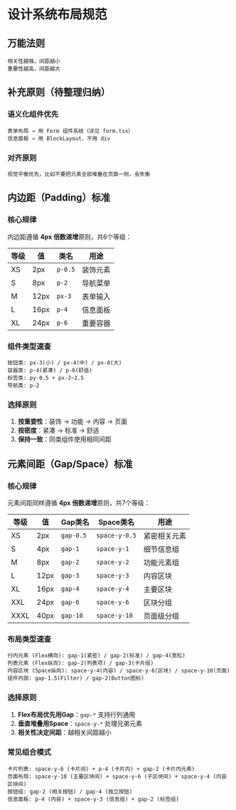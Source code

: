 # 设计系统布局规范

## 万能法则
```
相关性越强，间距越小
重要性越高，间距越大
```

## 补充原则（待整理归纳）

### 语义化组件优先
```
表单布局 → 用 Form 组件系统（详见 form.tsx）
信息面板 → 用 BlockLayout，不用 div
```

### 对齐原则
```
视觉平衡优先，比如不要把元素全部堆叠在页面一侧，会失衡
```

## 内边距（Padding）标准

### 核心规律

内边距遵循 **4px 倍数递增**原则，共6个等级：

| 等级 | 值 | 类名 | 用途 |
|------|---|------|------|
| XS | 2px | `p-0.5` | 装饰元素 |
| S | 8px | `p-2` | 导航菜单 |
| M | 12px | `px-3` | 表单输入 |
| L | 16px | `p-4` | 信息面板 |
| XL | 24px | `p-6` | 重要容器 |

### 组件类型速查

```
按钮类: px-3(小) / px-4(中) / px-8(大)
容器类: p-4(紧凑) / p-6(舒适)
标签类: py-0.5 + px-2~2.5
导航类: p-2
```

### 选择原则

1. **按重要性**：装饰 → 功能 → 内容 → 页面
2. **按密度**：紧凑 → 标准 → 舒适
3. **保持一致**：同类组件使用相同间距

## 元素间距（Gap/Space）标准

### 核心规律

元素间距同样遵循 **4px 倍数递增**原则，共7个等级：

| 等级 | 值 | Gap类名 | Space类名 | 用途 |
|------|---|---------|-----------|------|
| XS | 2px | `gap-0.5` | `space-y-0.5` | 紧密相关元素 |
| S | 4px | `gap-1` | `space-y-1` | 细节信息组 |
| M | 8px | `gap-2` | `space-y-2` | 功能元素组 |
| L | 12px | `gap-3` | `space-y-3` | 内容区块 |
| XL | 16px | `gap-4` | `space-y-4` | 主要区块 |
| XXL | 24px | `gap-6` | `space-y-6` | 区块分组 |
| XXXL | 40px | `gap-10` | `space-y-10` | 页面级分组 |

### 布局类型速查

```
行内元素 (Flex横向): gap-1(紧密) / gap-2(标准) / gap-4(宽松)
列表元素 (Flex纵向): gap-2(列表项) / gap-3(卡片组)
内容区块 (Space纵向): space-y-4(内容) / space-y-6(区块) / space-y-10(页面)
组件内部: gap-1.5(Filter) / gap-2(Button图标)
```

### 选择原则

1. **Flex布局优先用Gap**：`gap-*` 支持行列通用
2. **垂直堆叠用Space**：`space-y-*` 处理兄弟元素
3. **相关性决定间距**：越相关间距越小

### 常见组合模式

```
卡片列表: space-y-6 (卡片间) + p-4 (卡片内) + gap-2 (卡片内元素)
页面布局: space-y-10 (主要区块间) + space-y-6 (子区块间) + space-y-4 (内容区块间)
按钮组: gap-2 (相关按钮) / gap-4 (独立按钮)
信息面板: p-4 (内容) + space-y-3 (信息组) + gap-2 (标签组)
``` 